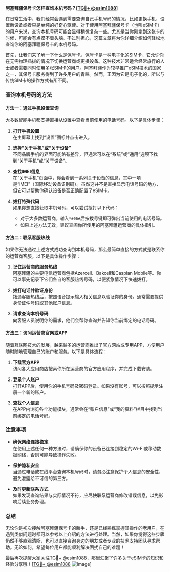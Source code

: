 **阿塞拜疆保号卡怎样查询本机号码？[[TG💪+ @esim1088](https://t.me/s/esim1088)]**

在日常生活中，我们经常会遇到需要查询自己手机号码的情况，比如更换手机、设置新设备或者只是单纯的好奇心驱使。对于使用阿塞拜疆保号卡（也叫eSIM卡）的用户来说，查询本机号码可能会显得稍微复杂一些。尤其是当你刚拿到这张卡的时候，可能会有点摸不着头脑。不过别担心，这篇文章将为你详细介绍如何轻松地查询你的阿塞拜疆保号卡的本机号码。

首先，让我们来了解一下什么是保号卡。保号卡是一种电子化的SIM卡，它允许你在无需物理插拔的情况下切换运营商或更换设备。这种技术非常适合经常旅行的人士或者需要同时使用多张SIM卡的用户。阿塞拜疆作为较早推广eSIM技术的国家之一，其保号卡服务得到了许多用户的青睐。然而，正因为它是电子化的，所以与传统SIM卡的操作方式有所不同。

### 查询本机号码的方法

#### 方法一：通过手机设置查询

大多数智能手机都支持直接从设置中查看当前使用的电话号码。以下是具体步骤：

1. **打开手机设置**  
   在主屏幕上找到“设置”图标并点击进入。

2. **选择“关于手机”或“关于设备”**  
   不同品牌手机的界面可能略有差异，但通常可以在“系统”或“通用”选项下找到“关于手机”或“关于设备”。

3. **查找IMEI信息**  
   在“关于手机”页面中，你会看到一系列关于设备的信息，其中一项是“IMEI”（国际移动设备识别码）。虽然这并不是直接显示电话号码的地方，但它可以帮助你确认设备是否正确配置了eSIM卡。

4. **拨打特殊代码**  
   如果你想直接获取本机号码，可以尝试拨打以下代码：
   - 对于大多数运营商，输入`*#06#`后按拨号键即可弹出当前使用的电话号码。
   - 如果上述方法无效，建议查阅你所使用的阿塞拜疆运营商的具体指引。

#### 方法二：联系客服热线

如果你无法通过上述方式成功查询到本机号码，那么最简单直接的方式就是联系你的运营商客服。以下是具体操作步骤：

1. **记住运营商的服务热线**  
   阿塞拜疆的主要电信运营商包括Azercell、Bakcell和Caspian Mobile等。你可以事先记录下它们各自的客服热线号码，以便紧急情况下快速拨打。

2. **拨打电话并验证身份**  
   拨通客服热线后，按照语音提示输入相关信息以验证你的身份。通常需要提供身份证件号码或其他账户信息。

3. **请求查询本机号码**  
   向客服人员说明你的需求，他们会帮你查询并告知你当前绑定的电话号码。

#### 方法三：访问运营商官网或APP

随着互联网技术的发展，越来越多的运营商推出了官方网站或专用APP，方便用户随时随地管理自己的账户和服务。以下是具体流程：

1. **下载官方APP**  
   访问各大应用商店搜索你所在运营商的官方应用程序，并完成下载安装。

2. **登录个人账户**  
   打开APP后，使用你的手机号码及密码登录。如果没有账号，可以按照提示注册一个新的账户。

3. **查找个人信息**  
   在APP内浏览各个功能模块，通常会在“账户信息”或“我的资料”栏目中找到当前绑定的电话号码。

### 注意事项

- **确保网络连接稳定**  
  在使用上述任何一种方法时，请确保你的设备已连接到稳定的Wi-Fi或移动数据网络，否则可能导致操作失败。

- **保护隐私安全**  
  当通过电话或在线平台查询本机号码时，请务必注意保护个人信息的安全性，避免泄露给不可信的第三方。

- **及时更新联系方式**  
  如果发现查询结果与实际情况不符，应尽快联系运营商修改错误信息，以免影响后续业务办理。

### 总结

无论你是初次接触阿塞拜疆保号卡的新手，还是已经熟练掌握其操作的老用户，在遇到类似问题时都可以参考以上介绍的方法进行处理。当然，如果你觉得这些步骤仍然不够直观清晰，也可以直接咨询身边的朋友或者专业的技术支持团队寻求帮助。无论如何，希望每位用户都能顺利解决困扰自己的难题！

最后再次提醒大家关注[TG💪+ @esim1088](https://t.me/s/esim1088)，那里汇聚了许多关于eSIM卡的知识和经验分享哦！[[TG💪+ @esim1088](https://t.me/s/esim1088) ![Image](https://i.postimg.cc/4NQfJmqS/Snipaste-2025-05-13-00-14-12.png)]